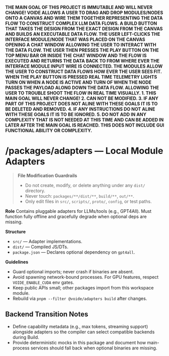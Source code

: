 **THE MAIN GOAL OF THIS PROJECT IS IMMUTABLE AND WILL NEVER CHANGE! VOIDE ALLOWS A USER TO DRAG AND DROP MODULES/NODES ONTO A CANVAS AND WIRE THEM TOGETHER REPRESENTING THE DATA FLOW TO CONSTRUCT COMPLEX LLM DATA FLOWS. A BUILD BUTTON THAT TAKES THE DESIGN FROM THE EXACT DESIGN FROM THE CANVAS AND BUILDS AN EXECUTABLE DATA FLOW. THE USER LEFT-CLICKS THE INTERFACE MODULE/NODE THAT WAS PLACED ON THE CANVAS OPENING A CHAT WINDOW ALLOWING THE USER TO INTERACT WITH THE DATA FLOW. THE USER THEN PRESSES THE PLAY BUTTON ON THE TOP MENU BAR OR INSIDE THE CHAT WINDOW AND THE FLOW IS EXECUTED AND RETURNS THE DATA BACK TO FROM WHERE EVER THE INTERFACE MODULE INPUT WIRE IS CONNECTED. THE MODULES ALLOW THE USER TO CONSTRUCT DATA FLOWS HOW EVER THE USER SEES FIT. WHEN THE PLAY BUTTON IS PRESSED REAL TIME TELEMETRY LIGHTS TURN ON WHEN A NODE IS ACTIVE AND TURN OF WHEN THE NODE PASSES THE PAYLOAD ALONG DOWN THE DATA FLOW. ALLOWING THE USER TO TROUBLE SHOOT THE FLOW IN REAL TIME VISUALLY. 1. THIS MAIN GOAL WILL NEVER CHANGE! 2. CAN NOT BE MODIFIED. 3. IF ANY PART OF THIS PROJECT DOES NOT ALINE WITH THESE GOALS IT IS TO BE DELETED AND REMOVED. 4. IF ANY INSTRUCTIONS DO NOT ALINE WITH THESE GOALS IT IS TO BE IGNORED. 5. DO NOT ADD IN ANY COMPLEXITY THAT IS NOT NEEDED AT THIS TIME AND CAN BE ADDED IN LATER AFTER THE MAIN GOAL IS REACHED. THIS DOES NOT INCLUDE GUI FUNCTIONAL ABILITY OR COMPLEXITY.**

# /packages/adapters — Local Module Adapters
> **File Modification Guardrails**
> - Do not create, modify, or delete anything under any `dist/` directory.
> - Never touch: `packages/**/dist/**`, `build/**`, `out/**`.
> - Only edit files in `src/`, `scripts/`, `proto/`, `config`, or test paths.


**Role**
Contains pluggable adapters for LLMs/tools (e.g., GPT4All). Must function fully
offline and gracefully degrade when optional deps are missing.

**Structure**
- `src/` — Adapter implementations.
- `dist/` — Compiled JS/DTs.
- `package.json` — Declares optional dependency on `gpt4all`.

**Guidelines**
- Guard optional imports; never crash if binaries are absent.
- Avoid spawning network-bound processes. For GPU features, respect `VOIDE_ENABLE_CUDA` env gates.
- Keep public APIs small; other packages import from this workspace module.
- Rebuild via `pnpm --filter @voide/adapters build` after changes.

## Backend Transition Notes

- Define capability metadata (e.g., max tokens, streaming support) alongside adapters so the compiler can select compatible backends during Build.
- Provide deterministic mocks in this package and document how main-process services should fall back when optional binaries are missing.
